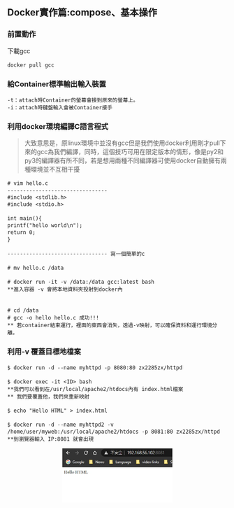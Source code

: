 ## Docker實作篇:compose、基本操作

### 前置動作

下載gcc

    docker pull gcc

### 給Container標準輸出輸入裝置
    -t：attach時Container的螢幕會接到原來的螢幕上。
    -i：attach時鍵盤輸入會被Container接手
    
### 利用docker環境編譯C語言程式
> 大致意思是，原linux環境中並沒有gcc但是我們使用docker利用剛才pull下來的gcc為我們編譯，同時，這個技巧可用在限定版本的情形，像是py2和py3的編譯器有所不同，若是想用兩種不同編譯器可使用docker自動擁有兩種環境並不互相干擾


    # vim hello.c
    --------------------------------
    #include <stdlib.h>
    #include <stdio.h>

    int main(){
    printf("hello world\n");
    return 0;
    }

    -------------------------------- 寫一個簡單的c

    # mv hello.c /data

    # docker run -it -v /data:/data gcc:latest bash
    **進入容器 -v 會將本地資料夾投射到docker內

    
    # cd /data
    # gcc -o hello hello.c 成功!!!
    ** 若container結束運行，裡面的東西會消失，透過-v映射，可以確保資料和運行環境分離。

### 利用-v 覆蓋目標地檔案

    $ docker run -d --name myhttpd -p 8080:80 zx2285zx/httpd

    $ docker exec -it <ID> bash
    **我們可以看到在/usr/local/apache2/htdocs內有 index.html檔案
    ** 我們要覆蓋他，我們來重新映射

    $ echo "Hello HTML" > index.html

    $ docker run -d --name myhttpd2 -v /home/user/myweb:/usr/local/apache2/htdocs -p 8081:80 zx2285zx/httpd
    **到瀏覽器輸入 IP:8081 就會出現

<div  align="center">  
 <img src="https://github.com/TKTim/Docker-/blob/master/Picture/09.jpg" width = "50%" height = "50%" alt="01" align=center />
</div>
    


    


